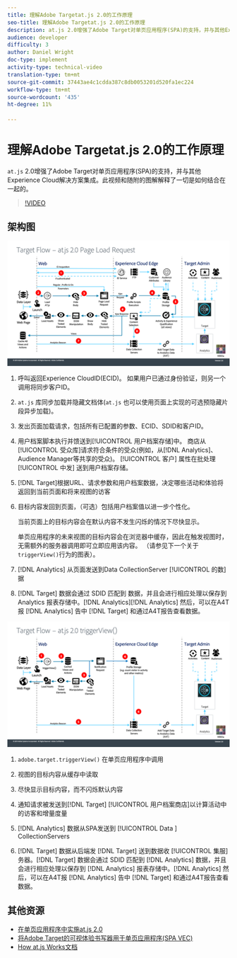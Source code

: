 ```yaml
---
title: 理解Adobe Targetat.js 2.0的工作原理
seo-title: 理解Adobe Targetat.js 2.0的工作原理
description: at.js 2.0增强了Adobe Target对单页应用程序(SPA)的支持，并与其他Experience Cloud解决方案集成。 此视频和随附的图解解释了一切是如何结合在一起的。
audience: developer
difficulty: 3
author: Daniel Wright
doc-type: implement
activity-type: technical-video
translation-type: tm+mt
source-git-commit: 37443ae4c1cdda387c8db0053201d520fa1ec224
workflow-type: tm+mt
source-wordcount: '435'
ht-degree: 11%

---
```



# 理解Adobe Targetat.js 2.0的工作原理

`at.js` 2.0增强了Adobe Target对单页应用程序(SPA)的支持，并与其他Experience Cloud解决方案集成。此视频和随附的图解解释了一切是如何结合在一起的。

>[!VIDEO](https://video.tv.adobe.com/v/26250?quality=12)

## 架构图

![at.js 2.0页面加载行为](assets/pageload.png)

1. 呼叫返回Experience CloudID(ECID)。 如果用户已通过身份验证，则另一个调用将同步客户ID。

1. `at.js` 库同步加载并隐藏文档体(`at.js` 也可以使用页面上实现的可选预隐藏片段异步加载)。

1. 发出页面加载请求，包括所有已配置的参数、ECID、SDID和客户ID。

1. 用户档案脚本执行并馈送到[!UICONTROL 用户档案存储]中。 商店从[!UICONTROL 受众库]请求符合条件的受众(例如，从[!DNL Analytics]、Audience Manager等共享的受众)。 [!UICONTROL 客户] 属性在批处理 [!UICONTROL 中发] 送到用户档案存储。
1. [!DNL Target]根据URL、请求参数和用户档案数据，决定哪些活动和体验将返回到当前页面和将来视图的访客

1. 目标内容发回到页面，（可选）包括用户档案值以进一步个性化。

   当前页面上的目标内容会在默认内容不发生闪烁的情况下尽快显示。

   单页应用程序的未来视图的目标内容会在浏览器中缓存，因此在触发视图时，无需额外的服务器调用即可立即应用该内容。 （请参见下一个关于`triggerView()`行为的图表）。

1. [!DNL Analytics] 从页面发送到Data CollectionServer [!UICONTROL 的数] 据
1. [!DNL Target] 数据会通过 SDID 匹配到 数据，并且会进行相应处理以保存到 Analytics 报表存储中。[!DNL Analytics][!DNL Analytics] 然后，可以在A4T报 [!DNL Analytics] 告中 [!DNL Target] 和通过A4T报告查看数据。

![at.js 2.0行为，当使用triggerView()函数时](assets/triggerview.png)

1. `adobe.target.triggerView()` 在单页应用程序中调用
1. 视图的目标内容从缓存中读取

1. 尽快显示目标内容，而不闪烁默认内容

1. 通知请求被发送到[!DNL Target] [!UICONTROL 用户档案商店]以计算活动中的访客和增量度量
1. [!DNL Analytics] 数据从SPA发送到 [!UICONTROL Data ] CollectionServers

1. [!DNL Target] 数据从后端发 [!DNL Target] 送到数据收 [!UICONTROL 集服] 务器。[!DNL Target] 数据会通过 SDID 匹配到 [!DNL Analytics] 数据，并且会进行相应处理以保存到 [!DNL Analytics] 报表存储中。[!DNL Analytics] 然后，可以在A4T报 [!DNL Analytics] 告中 [!DNL Target] 和通过A4T报告查看数据。

## 其他资源

* [在单页应用程序中实施at.js 2.0](implement-atjs-20-in-a-single-page-application.md)
* [将Adobe Target的可视体验书写器用于单页应用程序(SPA VEC)](../experiences/use-the-visual-experience-composer-for-single-page-applications.md)
* [How at.js Works文档](https://docs.adobe.com/content/help/en/target/using/implement-target/client-side/at-js/how-atjs-works.html)